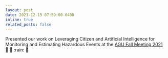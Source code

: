 ```yaml
---
layout: post
date: 2021-12-15 07:59:00-0400
inline: true
related_posts: false
---
```


Presented our work on Leveraging Citizen and Artificial Intelligence for Monitoring and Estimating Hazardous Events at the [AGU Fall Meeting 2021](https://ui.adsabs.harvard.edu/abs/2021AGUFMIN33A..04G) :microphone: :ocean: :rain: :tada:
